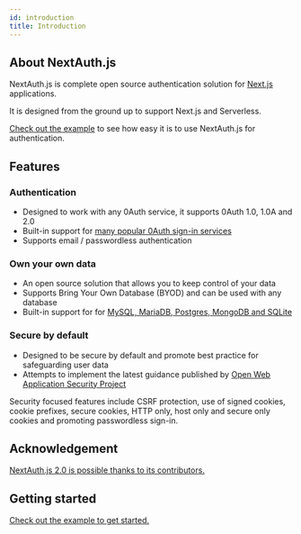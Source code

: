 ```yaml
---
id: introduction
title: Introduction
---
```


## About NextAuth.js

NextAuth.js is complete open source authentication solution for [Next.js](http://nextjs.org/) applications.

It is designed from the ground up to support Next.js and Serverless.

[Check out the example](/getting-started/example) to see how easy it is to use NextAuth.js for authentication.

## Features

### Authentication

* Designed to work with any 0Auth service, it supports 0Auth 1.0, 1.0A and 2.0
* Built-in support for [many popular 0Auth sign-in services](/configuration/providers)
* Supports email / passwordless authentication

### Own your own data

* An open source solution that allows you to keep control of your data
* Supports Bring Your Own Database (BYOD) and can be used with any database
* Built-in support for for [MySQL, MariaDB, Postgres, MongoDB and SQLite](/configuration/database)

### Secure by default

* Designed to be secure by default and promote best practice for safeguarding user data
* Attempts to implement the latest guidance published by [Open Web Application Security Project](https://owasp.org/)

Security focused features include CSRF protection, use of signed cookies, cookie prefixes, secure cookies, HTTP only, host only and secure only cookies and promoting passwordless sign-in.

## Acknowledgement

[NextAuth.js 2.0 is possible thanks to its contributors.](/contributors)

## Getting started

[Check out the example to get started.](/getting-started/example)
